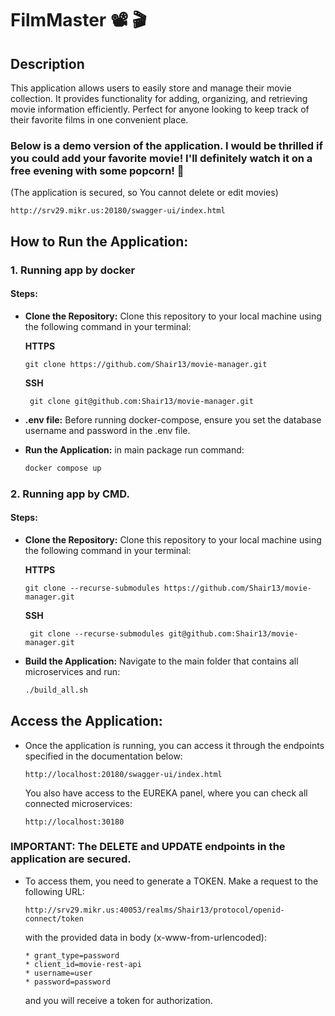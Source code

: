 # FilmMaster 📽 🎬

## Description

This application allows users to easily store and manage their movie collection. It provides functionality for adding,
organizing, and retrieving movie information efficiently. Perfect for anyone looking to keep track of their favorite
films in one convenient place.

### Below is a demo version of the application. I would be thrilled if you could add your favorite movie! I'll definitely watch it on a free evening with some popcorn! 🍿

(The application is secured, so You cannot delete or edit movies)

```
http://srv29.mikr.us:20180/swagger-ui/index.html
```

## How to Run the Application:

### 1. Running app by docker

#### Steps:

- **Clone the Repository:** Clone this repository to your local machine using the following command in your terminal:

  **HTTPS**
   ```
   git clone https://github.com/Shair13/movie-manager.git
   ```
  **SSH**
  ```
   git clone git@github.com:Shair13/movie-manager.git
  ```

- **.env file:** Before running docker-compose, ensure you set the database username and password in the .env file.

- **Run the Application:** in main package run command:

   ```bash
   docker compose up
   ```

### 2. Running app by CMD.

#### Steps:

- **Clone the Repository:** Clone this repository to your local machine using the following command in your terminal:

  **HTTPS**
    ```
    git clone --recurse-submodules https://github.com/Shair13/movie-manager.git
    ```
  **SSH**
   ```
    git clone --recurse-submodules git@github.com:Shair13/movie-manager.git
   ```

- **Build the Application:** Navigate to the main folder that contains all microservices and run:

    ```bash
    ./build_all.sh
    ```

## Access the Application:
- Once the application is running, you can access it through the endpoints specified in the documentation below:

   ```
   http://localhost:20180/swagger-ui/index.html
   ```

  You also have access to the EUREKA panel, where you can check all connected microservices:

   ```
   http://localhost:30180
   ```

### IMPORTANT: The DELETE and UPDATE endpoints in the application are secured.

- To access them, you need to generate a TOKEN. Make a request to the following URL:

    ```
    http://srv29.mikr.us:40053/realms/Shair13/protocol/openid-connect/token
    ```
  with the provided data in body (x-www-from-urlencoded):

    ```
    * grant_type=password
    * client_id=movie-rest-api
    * username=user
    * password=password
    ```

  and you will receive a token for authorization.



    
    
    
    
    
    
    
    
 
